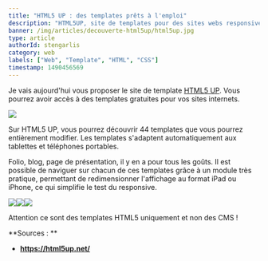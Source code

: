```yaml
---
title: "HTML5 UP : des templates prêts à l'emploi"
description: "HTML5UP, site de templates pour des sites webs responsive en HTML et CSS"
banner: /img/articles/decouverte-html5up/html5up.jpg
type: article
authorId: stengarlis
category: web
labels: ["Web", "Template", "HTML", "CSS"]
timestamp: 1490456569
---
```


Je vais aujourd'hui vous proposer le site de template [HTML5 UP](https://html5up.net/). Vous pourrez avoir accès à des templates gratuites pour vos sites internets.

![](https://lh3.googleusercontent.com/SNPJQyjyPiOeO25sycAjQuZFwlSI_qEmy_uMKBTnfrutsiGeyDFOUhN49hxHH4pr-Ay3CGX7OWeiM45Ss7JNqFgNFZm6YnWDrmAl15dquY9RU-iAYd6bDR9T3lpy7wEgQA4ckWM-)

Sur HTML5 UP, vous pourrez découvrir 44 templates que vous pourrez entièrement modifier. Les templates s'adaptent automatiquement aux tablettes et téléphones portables.

Folio, blog, page de présentation, il y en a pour tous les goûts.
Il est possible de naviguer sur chacun de ces templates grâce à un module très pratique, permettant de redimensionner l'affichage au format iPad ou iPhone, ce qui simplifie le test du responsive.

![](https://lh5.googleusercontent.com/A6fZkGEyBDiyyIZBtEy6zgfKlJO-OhxoGBmYtxPzCj0seK4zjcuusP8rk7aHSiBedsPRF9-CLz_ynP5ZzTiVOveptSerDACvF_4iJU3e8HL4u5cl9f3JfHpCGDhl7KrTOUhamwna)![](https://lh6.googleusercontent.com/5f4q3FWwahzEPWAlb88_UEn_vlFOBtn6PsbwIho3DwKgyzOZXa-s1naUPpxcn98HUjt3NLDydHdnlJibdhMjFniAOy3yRcgMc93c_LpjgMoSCcASPevfPnzUk2nwAcHOUfc1uMNs)![](https://lh3.googleusercontent.com/w3fMzJGiCybc1p3i4HJi40pR5R1ULxH25473pxKdOYkHP7B5qexV2Ci2gAnuTnRoC4DrERYrNxlX7irJoyIBTyiMHuxk4Z15qpQb9hQyZIxn8ez3wUc3_IegErOU524SJFrfZMSF)

Attention ce sont des templates HTML5 uniquement et non des CMS !

  

  

 **Sources : **

  *  **<https://html5up.net/>**

 
  